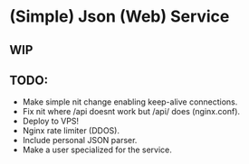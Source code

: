 # (Simple) Json (Web) Service

## WIP

## TODO:
* Make simple nit change enabling keep-alive connections.
* Fix nit where /api doesnt work but /api/ does (nginx.conf).
* Deploy to VPS!
* Nginx rate limiter (DDOS).
* Include personal JSON parser.
* Make a user specialized for the service.
